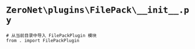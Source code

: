 # `ZeroNet\plugins\FilePack\__init__.py`

```
# 从当前目录中导入 FilePackPlugin 模块
from . import FilePackPlugin
```